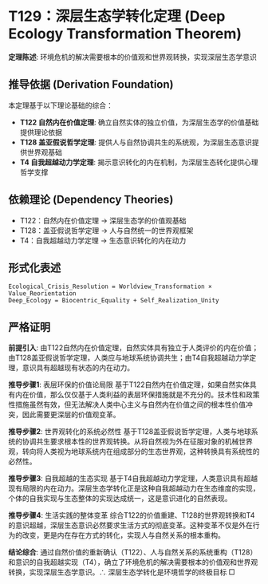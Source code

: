 # T129：深层生态学转化定理 (Deep Ecology Transformation Theorem)  

**定理陈述**: 环境危机的解决需要根本的价值观和世界观转换，实现深层生态学意识

## 推导依据 (Derivation Foundation)
本定理基于以下理论基础的综合：
- **T122 自然内在价值定理**: 确立自然实体的独立价值，为深层生态学的价值基础提供理论依据
- **T128 盖亚假说哲学定理**: 提供人与自然协调共生的系统观，为深层生态意识提供世界观基础
- **T4 自我超越动力学定理**: 揭示意识转化的内在机制，为深层生态转化提供心理哲学支撑

## 依赖理论 (Dependency Theories)
- T122：自然内在价值定理 → 深层生态学的价值观基础
- T128：盖亚假说哲学定理 → 人与自然统一的世界观框架
- T4：自我超越动力学定理 → 生态意识转化的内在动力  

## 形式化表述  
```
Ecological_Crisis_Resolution = Worldview_Transformation × Value_Reorientation  
Deep_Ecology = Biocentric_Equality + Self_Realization_Unity  
```

## 严格证明  

**前提引入**:
由T122自然内在价值定理，自然实体具有独立于人类评价的内在价值；由T128盖亚假说哲学定理，人类应与地球系统协调共生；由T4自我超越动力学定理，意识具有超越现有状态的内在动力。

**推导步骤1**: 表层环保的价值论局限
基于T122自然内在价值定理，如果自然实体具有内在价值，那么仅仅基于人类利益的表层环保措施就是不充分的。技术性和政策性措施虽然有效，但无法解决人类中心主义与自然内在价值之间的根本性价值冲突，因此需要更深层的价值观变革。

**推导步骤2**: 世界观转化的系统必然性
基于T128盖亚假说哲学定理，人类与地球系统的协调共生要求根本性的世界观转换。从将自然视为外在征服对象的机械世界观，转向将人类视为地球系统内在组成部分的生态世界观，这种转换具有系统性的必然性。

**推导步骤3**: 自我超越的生态实现
基于T4自我超越动力学定理，人类意识具有超越现有局限的内在动力。深层生态学转化正是这种自我超越动力在生态维度的实现，个体的自我实现与生态整体的实现达成统一，这是意识进化的自然表现。

**推导步骤4**: 生活实践的整体变革
综合T122的价值重建、T128的世界观转换和T4的意识超越，深层生态意识必然要求生活方式的彻底变革。这种变革不仅是外在行为的改变，更是内在存在方式的转化，实现人与自然关系的根本重构。

**结论综合**:
通过自然价值的重新确认（T122）、人与自然关系的系统重构（T128）和意识的自我超越实现（T4），确立了环境危机的解决需要根本的价值观和世界观转换，实现深层生态学意识。∴ 深层生态学转化是环境哲学的终极目标 □  